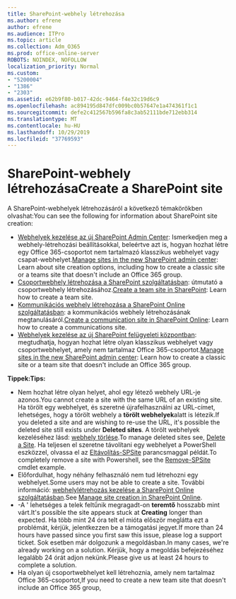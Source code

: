 ```yaml
---
title: SharePoint-webhely létrehozása
ms.author: efrene
author: efrene
ms.audience: ITPro
ms.topic: article
ms.collection: Adm_O365
ms.prod: office-online-server
ROBOTS: NOINDEX, NOFOLLOW
localization_priority: Normal
ms.custom:
- "5200004"
- "1386"
- "2303"
ms.assetid: e62b9f80-b017-42dc-9464-f4e32c19d6c9
ms.openlocfilehash: ac894195d847dfc009bc0b57647e1a474361f1c1
ms.sourcegitcommit: defe2c412567b596fa8c3ab52111bde712ebb314
ms.translationtype: MT
ms.contentlocale: hu-HU
ms.lasthandoff: 10/29/2019
ms.locfileid: "37769593"
---
```

# <a name="create-a-sharepoint-site"></a><span data-ttu-id="91ae8-102">SharePoint-webhely létrehozása</span><span class="sxs-lookup"><span data-stu-id="91ae8-102">Create a SharePoint site</span></span>

<span data-ttu-id="91ae8-103">A SharePoint-webhelyek létrehozásáról a következő témakörökben olvashat:</span><span class="sxs-lookup"><span data-stu-id="91ae8-103">You can see the following for information about SharePoint site creation:</span></span>
- <span data-ttu-id="91ae8-104">[Webhelyek kezelése az új SharePoint Admin Center](https://docs.microsoft.com/sharepoint/manage-site-creation): Ismerkedjen meg a webhely-létrehozási beállításokkal, beleértve azt is, hogyan hozhat létre egy Office 365-csoportot nem tartalmazó klasszikus webhelyet vagy csapat-webhelyet.</span><span class="sxs-lookup"><span data-stu-id="91ae8-104">[Manage sites in the new SharePoint admin center](https://docs.microsoft.com/sharepoint/manage-site-creation): Learn about site creation options, including how to create a classic site or a teams site that doesn't include an Office 365 group.</span></span>
- <span data-ttu-id="91ae8-105">[Csoportwebhely létrehozása a SharePoint szolgáltatásban](https://support.office.com/article/create-a-team-site-in-sharepoint-ef10c1e7-15f3-42a3-98aa-b5972711777d): útmutató a csoportwebhely létrehozásához.</span><span class="sxs-lookup"><span data-stu-id="91ae8-105">[Create a team site in SharePoint](https://support.office.com/article/create-a-team-site-in-sharepoint-ef10c1e7-15f3-42a3-98aa-b5972711777d): Learn how to create a team site.</span></span>
- <span data-ttu-id="91ae8-106">[Kommunikációs webhely létrehozása a SharePoint Online szolgáltatásban](https://support.office.com/article/7fb44b20-a72f-4d2c-9173-fc8f59ba50eb): a kommunikációs webhely létrehozásának megtanulásáról.</span><span class="sxs-lookup"><span data-stu-id="91ae8-106">[Create a communication site in SharePoint Online](https://support.office.com/article/7fb44b20-a72f-4d2c-9173-fc8f59ba50eb): Learn how to create a communications site.</span></span>
- <span data-ttu-id="91ae8-107">[Webhelyek kezelése az új SharePoint felügyeleti központban](https://docs.microsoft.com/sharepoint/manage-sites-in-new-admin-center#create-a-site): megtudhatja, hogyan hozhat létre olyan klasszikus webhelyet vagy csoportwebhelyet, amely nem tartalmaz Office 365-csoportot.</span><span class="sxs-lookup"><span data-stu-id="91ae8-107">[Manage sites in the new SharePoint admin center](https://docs.microsoft.com/sharepoint/manage-sites-in-new-admin-center#create-a-site):  Learn how to create a classic site or a team site that doesn't include an Office 365 group.</span></span>


  
<span data-ttu-id="91ae8-108">**Tippek:**</span><span class="sxs-lookup"><span data-stu-id="91ae8-108">**Tips:**</span></span>
- <span data-ttu-id="91ae8-109">Nem hozhat létre olyan helyet, ahol egy létező webhely URL-je azonos.</span><span class="sxs-lookup"><span data-stu-id="91ae8-109">You cannot create a site with the same URL of an existing site.</span></span> <span data-ttu-id="91ae8-110">Ha törölt egy webhelyet, és szeretné újrafelhasználni az URL-címet, lehetséges, hogy a törölt webhely a **törölt webhelyek**alatt is létezik.</span><span class="sxs-lookup"><span data-stu-id="91ae8-110">If you deleted a site and are wishing to re-use the URL, it's possible the deleted site still exists under **Deleted sites**.</span></span> <span data-ttu-id="91ae8-111">A törölt webhelyek kezeléséhez lásd: [webhely törlése](https://docs.microsoft.com/sharepoint/manage-sites-in-new-admin-center#delete-a-site).</span><span class="sxs-lookup"><span data-stu-id="91ae8-111">To manage deleted sites see, [Delete a Site](https://docs.microsoft.com/sharepoint/manage-sites-in-new-admin-center#delete-a-site).</span></span> <span data-ttu-id="91ae8-112">Ha teljesen el szeretne távolítani egy webhelyet a PowerShell eszközzel, olvassa el az [Eltávolítás-SPSite](https://docs.microsoft.com/sharepoint/manage-sites-in-new-admin-center#delete-a-site) parancsmaggal példát.</span><span class="sxs-lookup"><span data-stu-id="91ae8-112">To completely remove a site with Powershell, see the [Remove-SPSite](https://docs.microsoft.com/sharepoint/manage-sites-in-new-admin-center#delete-a-site) cmdlet example.</span></span>
- <span data-ttu-id="91ae8-113">Előfordulhat, hogy néhány felhasználó nem tud létrehozni egy webhelyet.</span><span class="sxs-lookup"><span data-stu-id="91ae8-113">Some users may not be able to create a site.</span></span> <span data-ttu-id="91ae8-114">További információ: [webhelylétrehozás kezelése a SharePoint Online szolgáltatásban](https://docs.microsoft.com/sharepoint/manage-site-creation).</span><span class="sxs-lookup"><span data-stu-id="91ae8-114">See [Manage site creation in SharePoint Online](https://docs.microsoft.com/sharepoint/manage-site-creation).</span></span>
- <span data-ttu-id="91ae8-115">-A ' lehetséges a telek feltűnik megragadt-on **teremtő** hosszabb mint várt.</span><span class="sxs-lookup"><span data-stu-id="91ae8-115">It's possible the site appears stuck at **Creating** longer than expected.</span></span> <span data-ttu-id="91ae8-116">Ha több mint 24 óra telt el mióta először meglátta ezt a problémát, kérjük, jelentkezzen be a támogatási jegyet.</span><span class="sxs-lookup"><span data-stu-id="91ae8-116">If more than 24 hours have passed since you first saw this issue, please log a support ticket.</span></span> <span data-ttu-id="91ae8-117">Sok esetben már dolgozunk a megoldásban.</span><span class="sxs-lookup"><span data-stu-id="91ae8-117">In many cases, we're already working on a solution.</span></span> <span data-ttu-id="91ae8-118">Kérjük, hogy a megoldás befejezéséhez legalább 24 órát adjon nekünk.</span><span class="sxs-lookup"><span data-stu-id="91ae8-118">Please give us at least 24 hours to complete a solution.</span></span>
- <span data-ttu-id="91ae8-119">Ha olyan új csoportwebhelyet kell létrehoznia, amely nem tartalmaz Office 365-csoportot,</span><span class="sxs-lookup"><span data-stu-id="91ae8-119">If you need to create a new team site that doesn't include an Office 365 group,</span></span> 


